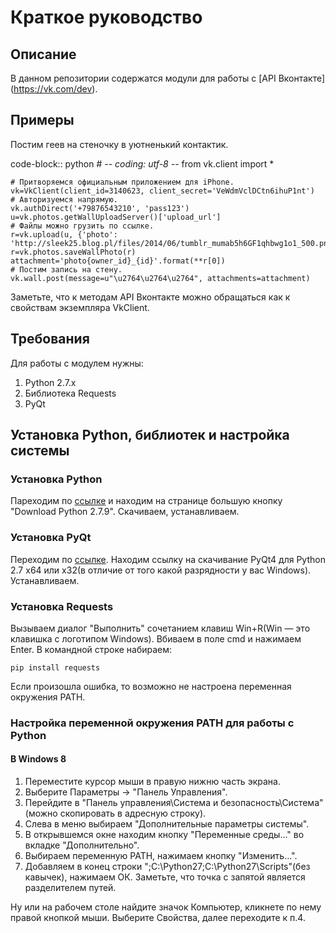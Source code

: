 # Краткое руководство

## Описание

В данном репозитории содержатся модули для работы с [API Вконтакте]
(https://vk.com/dev). 

## Примеры

Постим геев на стеночку в уютненький контактик.

code-block:: python
    # -*- coding: utf-8 -*-
    from vk.client import *
    
    # Притворяемся официальным приложением для iPhone.
    vk=VkClient(client_id=3140623, client_secret='VeWdmVclDCtn6ihuP1nt')
    # Авторизуемся напрямую.
    vk.authDirect('+79876543210', 'pass123')
    u=vk.photos.getWallUploadServer()['upload_url']
    # Файлы можно грузить по ссылке.
    r=vk.upload(u, {'photo': 'http://sleek25.blog.pl/files/2014/06/tumblr_mumab5h6GF1qhbwg1o1_500.png'})
    r=vk.photos.saveWallPhoto(r)
    attachment='photo{owner_id}_{id}'.format(**r[0])
    # Постим запись на стену.
    vk.wall.post(message=u"\u2764\u2764\u2764", attachments=attachment)

Заметьте, что к методам API Вконтакте можно обращаться как к свойствам 
экземпляра VkClient.

## Требования

Для работы с модулем нужны:

1. Python 2.7.x
2. Библиотека Requests
3. PyQt

## Установка Python, библиотек и настройка системы

### Установка Python

Пареходим по [ссылке](https://www.python.org/downloads/) и находим на странице 
большую кнопку "Download Python 2.7.9". Скачиваем, устанавливаем.

### Установка PyQt

Переходим по [ссылке](http://www.riverbankcomputing.com/software/pyqt/download).
Находим ссылку на скачивание PyQt4 для Python 2.7 x64 или x32(в отличие от 
того какой разрядности у вас Windows). Устанавливаем.

### Установка Requests

Вызываем диалог "Выполнить" сочетанием клавиш Win+R(Win — это клавишка с 
логотипом Windows). Вбиваем в поле cmd и нажимаем Enter. В командной строке 
набираем:

    pip install requests

Если произошла ошибка, то возможно не настроена переменная окружения PATH.

### Настройка переменной окружения PATH для работы с Python

#### В Windows 8

1. Переместите курсор мыши в правую нижню часть экрана.
2. Выберите Параметры → "Панель Управления".
3. Перейдите в "Панель управления\Система и безопасность\Система"(можно 
скопировать в адресную строку).
4. Слева в меню выбираем "Дополнительные параметры системы".
5. В открывшемся окне находим кнопку "Переменные среды..." во вкладке 
"Дополнительно".
6. Выбираем переменную PATH, нажимаем кнопку "Изменить...".
7. Добавляем в конец строки ";C:\Python27;C:\Python27\Scripts"(без кавычек), 
нажимаем ОК. Заметьте, что точка с запятой является разделителем путей.

Ну или на рабочем столе найдите значок Компьютер, кликнете по нему правой 
кнопкой мыши. Выберите Свойства, далее переходите к п.4.
